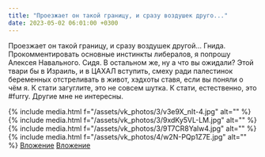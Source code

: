 ```yaml
---
title: "Проезжает он такой границу, и сразу воздушек друго..."
date: 2023-05-02 06:01:00 +0300
---
```


Проезжает он такой границу, и сразу воздушек другой... Гнида.
Прокомментировать основные инстинкты либералов, я попрошу Алексея Навального. Сидя.
В остальном же, ну а что вы ожидали? Этой твари бы в Израиль, и в ЦАХАЛ вступить, смеху ради палестинок беременных отстреливать в живот, хэдхоты ставя, если вы поняли о чём я. К стати загуглите, это не совсем шутка.
К стати, естественно, это #furry. Другие мне не интересны.


{% include media.html f="/assets/vk_photos/3/v3e9X_nIt-4.jpg" alt="" %}
{% include media.html f="/assets/vk_photos/3/9xdKy5VL-LM.jpg" alt="" %}
{% include media.html f="/assets/vk_photos/3/9T7CR8Yalw4.jpg" alt="" %}
{% include media.html f="/assets/vk_photos/4/w2N-PQp1Z7E.jpg" alt="" %}
[Вложение](https://vk.com/video41076938_456239606)
[Вложение](https://vk.com/video41076938_456239605)
